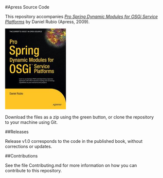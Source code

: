 #Apress Source Code

This repository accompanies [*Pro Spring Dynamic Modules for OSGi  Service Platforms*](http://www.apress.com/9781430216124) by Daniel Rubio (Apress, 2009).

![Cover image](9781430216124.jpg)

Download the files as a zip using the green button, or clone the repository to your machine using Git.

##Releases

Release v1.0 corresponds to the code in the published book, without corrections or updates.

##Contributions

See the file Contributing.md for more information on how you can contribute to this repository.
